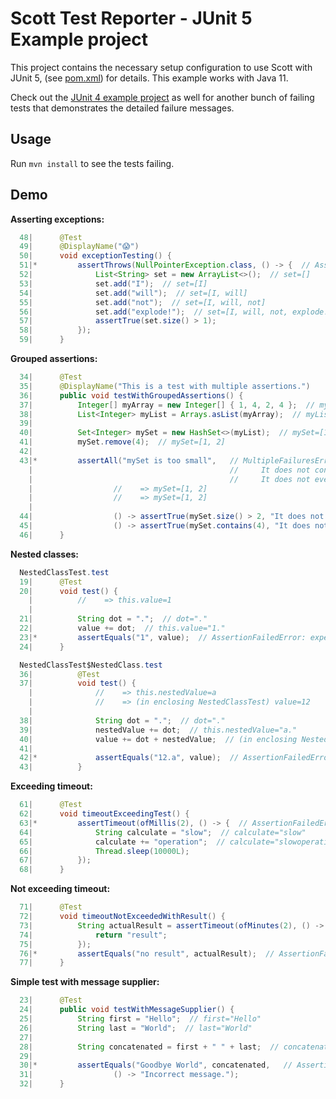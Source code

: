 Scott Test Reporter - JUnit 5 Example project
===========================================

This project contains the necessary setup configuration to use Scott with JUnit 5,
(see [pom.xml](https://github.com/dodie/scott/blob/master/scott-examples/junit5/pom.xml))
for details. This example works with Java 11.

Check out the [JUnit 4 example project](https://github.com/dodie/scott/blob/master/scott-examples/junit4)
as well for another bunch of failing tests that demonstrates the detailed failure messages.


Usage
-----
Run ``` mvn install ``` to see the tests failing.


Demo
----

**Asserting exceptions:**
```java
  48|      @Test
  49|      @DisplayName("😱")
  50|      void exceptionTesting() {
  51|*         assertThrows(NullPointerException.class, () -> {  // AssertionFailedError: Expected java.lang.NullPointerException to be thrown, but nothing was thrown.
  52|              List<String> set = new ArrayList<>();  // set=[]
  53|              set.add("I");  // set=[I]
  54|              set.add("will");  // set=[I, will]
  55|              set.add("not");  // set=[I, will, not]
  56|              set.add("explode!");  // set=[I, will, not, explode!]
  57|              assertTrue(set.size() > 1);
  58|          });
  59|      }
```

**Grouped assertions:**
```java
  34|      @Test
  35|      @DisplayName("This is a test with multiple assertions.")
  36|      public void testWithGroupedAssertions() {
  37|          Integer[] myArray = new Integer[] { 1, 4, 2, 4 };  // myArray=[1, 4, 2, 4]
  38|          List<Integer> myList = Arrays.asList(myArray);  // myList=[1, 4, 2, 4]
  39|          
  40|          Set<Integer> mySet = new HashSet<>(myList);  // mySet=[1, 2, 4]
  41|          mySet.remove(4);  // mySet=[1, 2]
  42|  
  43|*         assertAll("mySet is too small",   // MultipleFailuresError: mySet is too small (2 failures)
    |                                            //     It does not contain a whole lot of numbers!
    |                                            //     It does not even contain 4!
    |                  //    => mySet=[1, 2]
    |                  //    => mySet=[1, 2]
    |                  
  44|                  () -> assertTrue(mySet.size() > 2, "It does not contain a whole lot of numbers!"),
  45|                  () -> assertTrue(mySet.contains(4), "It does not even contain 4!"));
  46|      }
```

**Nested classes:**
```java
  NestedClassTest.test 
  19|      @Test
  20|      void test() {
    |          //    => this.value=1
    |          
  21|          String dot = ".";  // dot="."
  22|          value += dot;  // this.value="1."
  23|*         assertEquals("1", value);  // AssertionFailedError: expected: <1> but was: <1.>
  24|      }

  NestedClassTest$NestedClass.test 
  36|          @Test
  37|          void test() {
    |              //    => this.nestedValue=a
    |              //    => (in enclosing NestedClassTest) value=12
    |              
  38|              String dot = ".";  // dot="."
  39|              nestedValue += dot;  // this.nestedValue="a."
  40|              value += dot + nestedValue;  // (in enclosing NestedClassTest) value="12.a."
  41|  
  42|*             assertEquals("12.a", value);  // AssertionFailedError: expected: <12.a> but was: <12.a.>
  43|          }
```

**Exceeding timeout:**
```java
  61|      @Test
  62|      void timeoutExceedingTest() {
  63|*         assertTimeout(ofMillis(2), () -> {  // AssertionFailedError: execution exceeded timeout of 2 ms by 9998 ms
  64|              String calculate = "slow";  // calculate="slow"
  65|              calculate += "operation";  // calculate="slowoperation"
  66|              Thread.sleep(10000L);
  67|          });
  68|      }
```

**Not exceeding timeout:**
```java
  71|      @Test
  72|      void timeoutNotExceededWithResult() {
  73|          String actualResult = assertTimeout(ofMinutes(2), () -> {  // actualResult="result"
  74|              return "result";
  75|          });
  76|*         assertEquals("no result", actualResult);  // AssertionFailedError: expected: <no result> but was: <result>
  77|      }
```

**Simple test with message supplier:**
```java
  23|      @Test
  24|      public void testWithMessageSupplier() {
  25|          String first = "Hello";  // first="Hello"
  26|          String last = "World";  // last="World"
  27|  
  28|          String concatenated = first + " " + last;  // concatenated="Hello World"
  29|  
  30|*         assertEquals("Goodbye World", concatenated,   // AssertionFailedError: Incorrect message. ==> expected: <Goodbye World> but was: <Hello World>
  31|                  () -> "Incorrect message.");
  32|      }
```

